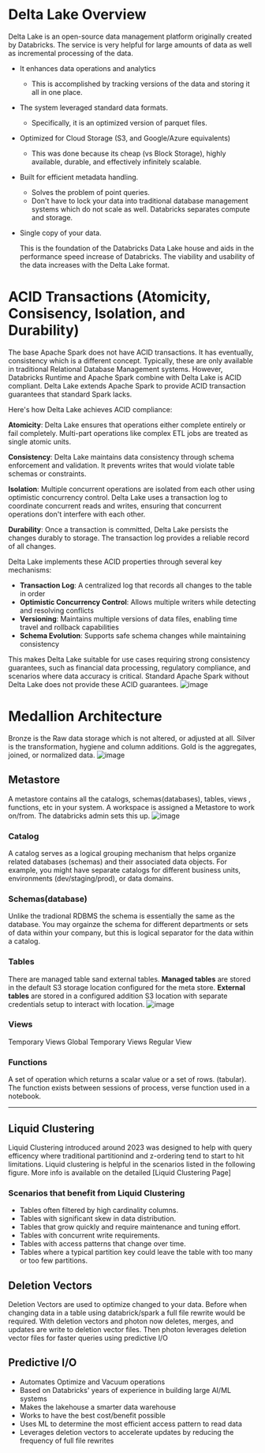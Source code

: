 # Delta Lake Overview
Delta Lake is an open-source data management platform originally created by Databricks. The service is very helpful for large amounts of data as well as incremental processing of the data.
- It enhances data operations and analytics
  - This is accomplished by tracking versions of the data and storing it all in one place.
- The system leveraged standard data formats.
  - Specifically, it is an optimized version of parquet files.
- Optimized for Cloud Storage (S3, and Google/Azure equivalents)
  - This was done because its cheap (vs Block Storage), highly available, durable, and effectively infinitely scalable.
- Built for efficient metadata handling.
  - Solves the problem of point queries.
  - Don't have to lock your data into traditional database management systems which do not scale as well. Databricks separates compute and storage.
- Single copy of your data.
 
  This is the foundation of the Databricks Data Lake house and aids in the performance speed increase of Databricks. The viability and usability of the data increases with the Delta Lake format.

# ACID Transactions (Atomicity, Consisency, Isolation, and Durability)
The base Apache Spark does not have ACID transactions. It has eventually, consistency which is a different concept. Typically, these are only available in traditional Relational Database Management systems. However, Databricks Runtime and Apache Spark combine with Delta Lake is ACID compliant. Delta Lake extends Apache Spark to provide ACID transaction guarantees that standard Spark lacks.

Here's how Delta Lake achieves ACID compliance:

**Atomicity**: Delta Lake ensures that operations either complete entirely or fail completely. Multi-part operations like complex ETL jobs are treated as single atomic units.

**Consistency**: Delta Lake maintains data consistency through schema enforcement and validation. It prevents writes that would violate table schemas or constraints.

**Isolation**: Multiple concurrent operations are isolated from each other using optimistic concurrency control. Delta Lake uses a transaction log to coordinate concurrent reads and writes, ensuring that concurrent operations don't interfere with each other.

**Durability**: Once a transaction is committed, Delta Lake persists the changes durably to storage. The transaction log provides a reliable record of all changes.

Delta Lake implements these ACID properties through several key mechanisms:

- **Transaction Log**: A centralized log that records all changes to the table in order
- **Optimistic Concurrency Control**: Allows multiple writers while detecting and resolving conflicts
- **Versioning**: Maintains multiple versions of data files, enabling time travel and rollback capabilities
- **Schema Evolution**: Supports safe schema changes while maintaining consistency

This makes Delta Lake suitable for use cases requiring strong consistency guarantees, such as financial data processing, regulatory compliance, and scenarios where data accuracy is critical. Standard Apache Spark without Delta Lake does not provide these ACID guarantees.
![image](https://github.com/user-attachments/assets/54a5a492-96bf-4cf7-81c4-c3c9f38e23a9)

# Medallion Architecture
Bronze is the Raw data storage which is not altered, or adjusted at all.
Silver is the transformation, hygiene and column additions.
Gold is the aggregates, joined, or normalized data.
![image](https://github.com/user-attachments/assets/add4492a-b630-41dc-8d23-b4150ffe58ff)

## Metastore
A metastore contains all the catalogs, schemas(databases), tables, views , functions, etc in your system. A workspace is assigned a Metastore to work on/from. The databricks admin sets this up.
![image](https://github.com/user-attachments/assets/d8ab9b15-dff3-479c-a322-fdf883422b58)

### Catalog
A catalog serves as a logical grouping mechanism that helps organize related databases (schemas) and their associated data objects. For example, you might have separate catalogs for different business units, environments (dev/staging/prod), or data domains.

### Schemas(database)
Unlike the tradional RDBMS the schema is essentially the same as the database. You may orgainze the schema for different departments or sets of data within your company, but this is logical separator for the data within a catalog.

### Tables
There are managed table sand external tables. 
**Managed tables** are stored in the default S3 storage location configured for the meta store.
**External tables** are stored in a configured addition S3 location with separate credentials setup to interact with location.
![image](https://github.com/user-attachments/assets/c41523a4-dd60-43ba-8ba9-3b2a6f1d268b)

### Views
Temporary Views
Global Temporary Views
Regular View

### Functions
A set of operation which returns a scalar value or a set of rows. (tabular). The function exists between sessions of process, verse function used in a notebook.

---
## Liquid Clustering
Liquid Clustering introduced around 2023 was designed to help with query efficency where traditional partitionind and z-ordering tend to start to hit limitations. Liquid clustering is helpful in the scenarios listed in the following figure. More info is available on the detailed [Liquid Clustering Page]
### Scenarios that benefit from Liquid Clustering
- Tables often filtered by high cardinality columns.
- Tables with significant skew in data distribution.
- Tables that grow quickly and require maintenance and tuning effort.
- Tables with concurrent write requirements.
- Tables with access patterns that change over time.
- Tables where a typical partition key could leave the table with too many or too few partitions.

## Deletion Vectors
Deletion Vectors are used to optimize changed to your data. Before when changing data in a table using databrick/spark a full file rewrite would be required. With deletion vectors and photon now deletes, merges, and updates are write to deletion vector files. Then photon leverages deletion vector files for faster queries using predictive I/O

## Predictive I/O
- Automates Optimize and Vacuum operations
- Based on Databricks' years of experience in building large AI/ML systems
- Makes the lakehouse a smarter data warehouse
- Works to have the best cost/benefit possible
- Uses ML to determine the most efficient access pattern to read data
- Leverages deletion vectors to accelerate updates by reducing the frequency of full file rewrites

